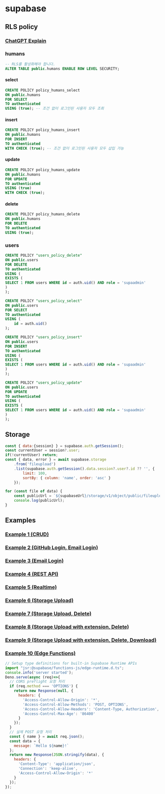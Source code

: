 # supabase
## RLS policy
### [ChatGPT Explain](https://chatgpt.com/share/6809f4a0-3748-8006-8fb1-5640c2d656c4)
### humans
```sql
-- RLS를 활성화해야 합니다.
ALTER TABLE public.humans ENABLE ROW LEVEL SECURITY;
```
#### select
```sql
CREATE POLICY policy_humans_select
ON public.humans
FOR SELECT
TO authenticated
USING (true); -- 조건 없이 로그인된 사용자 모두 조회 
```
#### insert
```sql
CREATE POLICY policy_humans_insert
ON public.humans
FOR INSERT
TO authenticated
WITH CHECK (true); -- 조건 없이 로그인된 사용자 모두 삽입 가능
```
#### update
```sql
CREATE POLICY policy_humans_update
ON public.humans
FOR UPDATE
TO authenticated
USING (true)
WITH CHECK (true);
```
#### delete
```sql
CREATE POLICY policy_humans_delete
ON public.humans
FOR DELETE
TO authenticated
USING (true);
```
### users
```sql
CREATE POLICY "users_policy_delete"
ON public.users
FOR DELETE
TO authenticated
USING (
EXISTS (
SELECT 1 FROM users WHERE id = auth.uid() AND role = 'supaadmin'
)
);
```
```sql
CREATE POLICY "users_policy_select"
ON public.users
FOR SELECT
TO authenticated
USING (
    id = auth.uid()
);
```
```sql
CREATE POLICY "users_policy_insert"
ON public.users
FOR INSERT
TO authenticated
USING (
EXISTS (
SELECT 1 FROM users WHERE id = auth.uid() AND role = 'supaadmin'
)
);
```
```sql
CREATE POLICY "users_policy_update"
ON public.users
FOR UPDATE
TO authenticated
USING (
EXISTS (
SELECT 1 FROM users WHERE id = auth.uid() AND role = 'supaadmin'
)
);
```
## Storage
```javascript
const { data:{session} } = supabase.auth.getSession();
const currentUser = session?.user;
if(!currentUser) return;
const { data, error } = await supabase.storage
    .from('fileupload')
    .list(supabase.auth.getSession().data.session?.user?.id ?? '', {
        limit: 100,
        sortBy: { column: 'name', order: 'asc' }
    });

for (const file of data) {
    const publicUrl = `${supabaseUrl}/storage/v1/object/public/fileupload/${currentUser.id}/${file.name}`;
    console.log(publicUrl);
}
```
## Examples
### [Example 1 (CRUD)](https://tayaki71751.github.io/gukbi/supabase/supabase01.html)
### [Example 2 (GitHub Login, Email Login)](https://tayaki71751.github.io/gukbi/supabase/supabase02.html)
### [Example 3 (Email Login)](https://tayaki71751.github.io/gukbi/supabase/supabase03.html)
### [Example 4 (REST API)](https://tayaki71751.github.io/gukbi/supabase/supabase04.html)
### [Example 5 (Realtime)](https://tayaki71751.github.io/gukbi/supabase/supabase05.html)
### [Example 6 (Storage Upload)](https://tayaki71751.github.io/gukbi/supabase/supabase06.html)
### [Example 7 (Storage Upload, Delete)](https://tayaki71751.github.io/gukbi/supabase/supabase07.html)
### [Example 8 (Storage Upload with extension, Delete)](https://tayaki71751.github.io/gukbi/supabase/supabase08.html)
### [Example 9 (Storage Upload with extension, Delete, Download)](https://tayaki71751.github.io/gukbi/supabase/supabase09.html)
### [Example 10 (Edge Functions)](https://tayaki71751.github.io/gukbi/supabase/supabase10.html)
```javascript
// Setup type definitions for built-in Supabase Runtime APIs
import "jsr:@supabase/functions-js/edge-runtime.d.ts";
console.info('server started');
Deno.serve(async (req)=>{
  // CORS preflight 요청 처리
  if (req.method === 'OPTIONS') {
    return new Response(null, {
      headers: {
        'Access-Control-Allow-Origin': '*',
        'Access-Control-Allow-Methods': 'POST, OPTIONS',
        'Access-Control-Allow-Headers': 'Content-Type, Authorization',
        'Access-Control-Max-Age': '86400'
      }
    });
  }
  // 실제 POST 요청 처리
  const { name } = await req.json();
  const data = {
    message: `Hello ${name}!`
  };
  return new Response(JSON.stringify(data), {
    headers: {
      'Content-Type': 'application/json',
      'Connection': 'keep-alive',
      'Access-Control-Allow-Origin': '*'
    }
  });
});
```